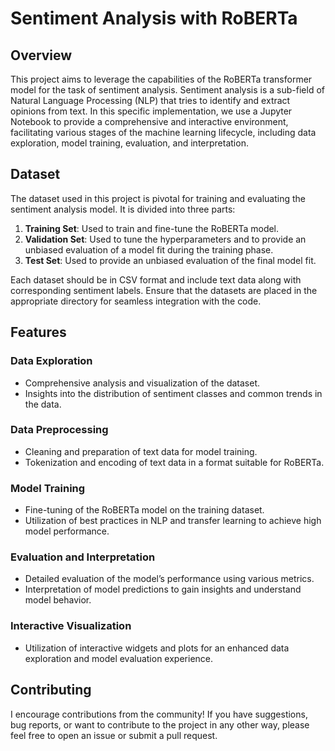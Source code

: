 # Sentiment Analysis with RoBERTa

## Overview
This project aims to leverage the capabilities of the RoBERTa transformer model for the task of sentiment analysis. Sentiment analysis is a sub-field of Natural Language Processing (NLP) that tries to identify and extract opinions from text. In this specific implementation, we use a Jupyter Notebook to provide a comprehensive and interactive environment, facilitating various stages of the machine learning lifecycle, including data exploration, model training, evaluation, and interpretation.

## Dataset
The dataset used in this project is pivotal for training and evaluating the sentiment analysis model. It is divided into three parts:

1. **Training Set**: Used to train and fine-tune the RoBERTa model.
2. **Validation Set**: Used to tune the hyperparameters and to provide an unbiased evaluation of a model fit during the training phase.
3. **Test Set**: Used to provide an unbiased evaluation of the final model fit.

Each dataset should be in CSV format and include text data along with corresponding sentiment labels. Ensure that the datasets are placed in the appropriate directory for seamless integration with the code.

## Features

### Data Exploration
- Comprehensive analysis and visualization of the dataset.
- Insights into the distribution of sentiment classes and common trends in the data.

### Data Preprocessing
- Cleaning and preparation of text data for model training.
- Tokenization and encoding of text data in a format suitable for RoBERTa.

### Model Training
- Fine-tuning of the RoBERTa model on the training dataset.
- Utilization of best practices in NLP and transfer learning to achieve high model performance.

### Evaluation and Interpretation
- Detailed evaluation of the model’s performance using various metrics.
- Interpretation of model predictions to gain insights and understand model behavior.

### Interactive Visualization
- Utilization of interactive widgets and plots for an enhanced data exploration and model evaluation experience.

## Contributing
I encourage contributions from the community! If you have suggestions, bug reports, or want to contribute to the project in any other way, please feel free to open an issue or submit a pull request.

